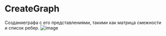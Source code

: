 # CreateGraph
Созданиеграфа с его представлениями, такими как матрица смежности и список ребер.
![image](https://github.com/Raskovalov/CreateGraph/assets/149192370/55e67b8a-4002-4a9e-8d57-de3bed834344)
